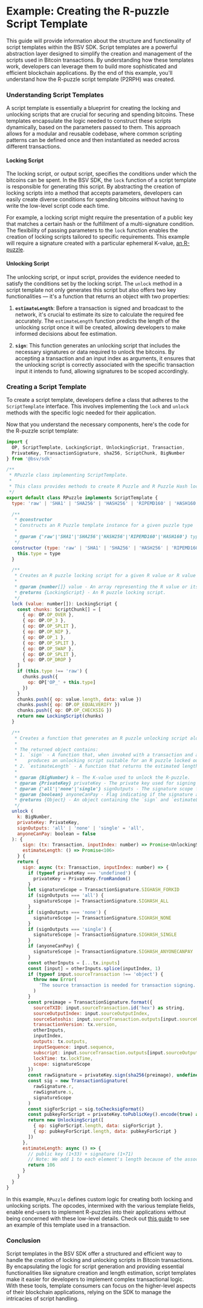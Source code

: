 # Example: Creating the R-puzzle Script Template

This guide will provide information about the structure and functionality of script templates within the BSV SDK. Script templates are a powerful abstraction layer designed to simplify the creation and management of the scripts used in Bitcoin transactions. By understanding how these templates work, developers can leverage them to build more sophisticated and efficient blockchain applications. By the end of this example, you'll understand how the R-puzzle script template (P2RPH) was created.

### Understanding Script Templates

A script template is essentially a blueprint for creating the locking and unlocking scripts that are crucial for securing and spending bitcoins. These templates encapsulate the logic needed to construct these scripts dynamically, based on the parameters passed to them. This approach allows for a modular and reusable codebase, where common scripting patterns can be defined once and then instantiated as needed across different transactions.

#### Locking Script

The locking script, or output script, specifies the conditions under which the bitcoins can be spent. In the BSV SDK, the `lock` function of a script template is responsible for generating this script. By abstracting the creation of locking scripts into a method that accepts parameters, developers can easily create diverse conditions for spending bitcoins without having to write the low-level script code each time.

For example, a locking script might require the presentation of a public key that matches a certain hash or the fulfillment of a multi-signature condition. The flexibility of passing parameters to the `lock` function enables the creation of locking scripts tailored to specific requirements. This example will require a signature created with a particular ephemeral K-value, [an R-puzzle](https://wiki.bitcoinsv.io/index.php/R-Puzzles).

#### Unlocking Script

The unlocking script, or input script, provides the evidence needed to satisfy the conditions set by the locking script. The `unlock` method in a script template not only generates this script but also offers two key functionalities — it's a function that returns an object with two properties:

1. **`estimateLength`**: Before a transaction is signed and broadcast to the network, it's crucial to estimate its size to calculate the required fee accurately. The `estimateLength` function predicts the length of the unlocking script once it will be created, allowing developers to make informed decisions about fee estimation.

2. **`sign`**: This function generates an unlocking script that includes the necessary signatures or data required to unlock the bitcoins. By accepting a transaction and an input index as arguments, it ensures that the unlocking script is correctly associated with the specific transaction input it intends to fund, allowing signatures to be scoped accordingly.

### Creating a Script Template

To create a script template, developers define a class that adheres to the `ScriptTemplate` interface. This involves implementing the `lock` and `unlock` methods with the specific logic needed for their application.

Now that you understand the necessary components, here's the code for the R-puzzle script template:

```javascript
import {
  OP, ScriptTemplate, LockingScript, UnlockingScript, Transaction,
  PrivateKey, TransactionSignature, sha256, ScriptChunk, BigNumber
} from '@bsv/sdk'

/**
 * RPuzzle class implementing ScriptTemplate.
 *
 * This class provides methods to create R Puzzle and R Puzzle Hash locking and unlocking scripts, including the unlocking of UTXOs with the correct K value.
 */
export default class RPuzzle implements ScriptTemplate {
  type: 'raw' | 'SHA1' | 'SHA256' | 'HASH256' | 'RIPEMD160' | 'HASH160' = 'raw'

  /**
   * @constructor
   * Constructs an R Puzzle template instance for a given puzzle type
   *
   * @param {'raw'|'SHA1'|'SHA256'|'HASH256'|'RIPEMD160'|'HASH160'} type Denotes the type of puzzle to create
   */
  constructor (type: 'raw' | 'SHA1' | 'SHA256' | 'HASH256' | 'RIPEMD160' | 'HASH160' = 'raw') {
    this.type = type
  }

  /**
   * Creates an R puzzle locking script for a given R value or R value hash.
   *
   * @param {number[]} value - An array representing the R value or its hash.
   * @returns {LockingScript} - An R puzzle locking script.
   */
  lock (value: number[]): LockingScript {
    const chunks: ScriptChunk[] = [
      { op: OP.OP_OVER },
      { op: OP.OP_3 },
      { op: OP.OP_SPLIT },
      { op: OP.OP_NIP },
      { op: OP.OP_1 },
      { op: OP.OP_SPLIT },
      { op: OP.OP_SWAP },
      { op: OP.OP_SPLIT },
      { op: OP.OP_DROP }
    ]
    if (this.type !== 'raw') {
      chunks.push({
        op: OP['OP_' + this.type]
      })
    }
    chunks.push({ op: value.length, data: value })
    chunks.push({ op: OP.OP_EQUALVERIFY })
    chunks.push({ op: OP.OP_CHECKSIG })
    return new LockingScript(chunks)
  }

  /**
   * Creates a function that generates an R puzzle unlocking script along with its signature and length estimation.
   *
   * The returned object contains:
   * 1. `sign` - A function that, when invoked with a transaction and an input index,
   *    produces an unlocking script suitable for an R puzzle locked output.
   * 2. `estimateLength` - A function that returns the estimated length of the unlocking script in bytes.
   *
   * @param {BigNumber} k — The K-value used to unlock the R-puzzle.
   * @param {PrivateKey} privateKey - The private key used for signing the transaction. If not provided, a random key will be generated.
   * @param {'all'|'none'|'single'} signOutputs - The signature scope for outputs.
   * @param {boolean} anyoneCanPay - Flag indicating if the signature allows for other inputs to be added later.
   * @returns {Object} - An object containing the `sign` and `estimateLength` functions.
   */
  unlock (
    k: BigNumber,
    privateKey: PrivateKey,
    signOutputs: 'all' | 'none' | 'single' = 'all',
    anyoneCanPay: boolean = false
  ): {
      sign: (tx: Transaction, inputIndex: number) => Promise<UnlockingScript>
      estimateLength: () => Promise<106>
    } {
    return {
      sign: async (tx: Transaction, inputIndex: number) => {
        if (typeof privateKey === 'undefined') {
          privateKey = PrivateKey.fromRandom()
        }
        let signatureScope = TransactionSignature.SIGHASH_FORKID
        if (signOutputs === 'all') {
          signatureScope |= TransactionSignature.SIGHASH_ALL
        }
        if (signOutputs === 'none') {
          signatureScope |= TransactionSignature.SIGHASH_NONE
        }
        if (signOutputs === 'single') {
          signatureScope |= TransactionSignature.SIGHASH_SINGLE
        }
        if (anyoneCanPay) {
          signatureScope |= TransactionSignature.SIGHASH_ANYONECANPAY
        }
        const otherInputs = [...tx.inputs]
        const [input] = otherInputs.splice(inputIndex, 1)
        if (typeof input.sourceTransaction !== 'object') {
          throw new Error(
            'The source transaction is needed for transaction signing.'
          )
        }
        const preimage = TransactionSignature.format({
          sourceTXID: input.sourceTransaction.id('hex') as string,
          sourceOutputIndex: input.sourceOutputIndex,
          sourceSatoshis: input.sourceTransaction.outputs[input.sourceOutputIndex].satoshis,
          transactionVersion: tx.version,
          otherInputs,
          inputIndex,
          outputs: tx.outputs,
          inputSequence: input.sequence,
          subscript: input.sourceTransaction.outputs[input.sourceOutputIndex].lockingScript,
          lockTime: tx.lockTime,
          scope: signatureScope
        })
        const rawSignature = privateKey.sign(sha256(preimage), undefined, true, k)
        const sig = new TransactionSignature(
          rawSignature.r,
          rawSignature.s,
          signatureScope
        )
        const sigForScript = sig.toChecksigFormat()
        const pubkeyForScript = privateKey.toPublicKey().encode(true) as number[]
        return new UnlockingScript([
          { op: sigForScript.length, data: sigForScript },
          { op: pubkeyForScript.length, data: pubkeyForScript }
        ])
      },
      estimateLength: async () => {
        // public key (1+33) + signature (1+71)
        // Note: We add 1 to each element's length because of the associated OP_PUSH
        return 106
      }
    }
  }
}
```

In this example, `RPuzzle` defines custom logic for creating both locking and unlocking scripts. The opcodes, intermixed with the various template fields, enable end-users to implement R-puzzles into their applications without being concerned with these low-level details. Check out [this guide](./EXAMPLE_COMPLEX_TX.md) to see an example of this template used in a transaction.

### Conclusion

Script templates in the BSV SDK offer a structured and efficient way to handle the creation of locking and unlocking scripts in Bitcoin transactions. By encapsulating the logic for script generation and providing essential functionalities like signature creation and length estimation, script templates make it easier for developers to implement complex transactional logic. With these tools, template consumers can focus on the higher-level aspects of their blockchain applications, relying on the SDK to manage the intricacies of script handling.